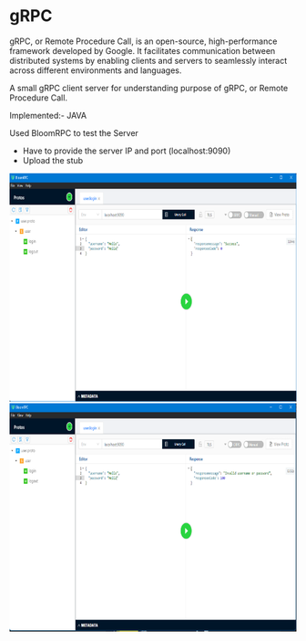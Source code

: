 # gRPC
gRPC, or Remote Procedure Call, is an open-source, high-performance framework developed by Google. It facilitates communication between distributed systems by enabling clients and servers to seamlessly interact across different environments and languages.

A small gRPC client server for understanding purpose of gRPC, or Remote Procedure Call.

Implemented:- JAVA

Used BloomRPC to test the Server

- Have to provide the server IP and port (localhost:9090)
- Upload the stub



<img height="400" src="images/Screenshot 2024-01-03 004448.png" width="auto"/>


<img height="400" src="images/Screenshot 2024-01-03 004504.png" width="auto"/>

